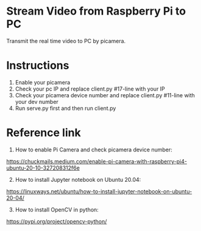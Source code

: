 # Stream Video from Raspberry Pi to PC
Transmit the real time video to PC by picamera. 

# Instructions
1. Enable your picamera
2. Check your pc IP and replace client.py #17-line with your IP
3. Check your picamera device number and replace client.py #11-line with your dev number
4. Run serve.py first and then run client.py

# Reference link
1. How to enable Pi Camera and check picamera device number:

https://chuckmails.medium.com/enable-pi-camera-with-raspberry-pi4-ubuntu-20-10-327208312f6e

2. How to install Jupyter notebook on Ubuntu 20.04:

https://linuxways.net/ubuntu/how-to-install-jupyter-notebook-on-ubuntu-20-04/

3. How to install OpenCV in python:

https://pypi.org/project/opencv-python/



